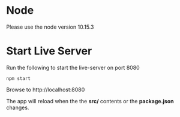 # Node

Please use the node version 10.15.3

# Start Live Server

Run the following to start the live-server on port 8080

```
npm start
```

Browse to http://localhost:8080

The app will reload when the the **src/** contents or the **package.json** changes.

